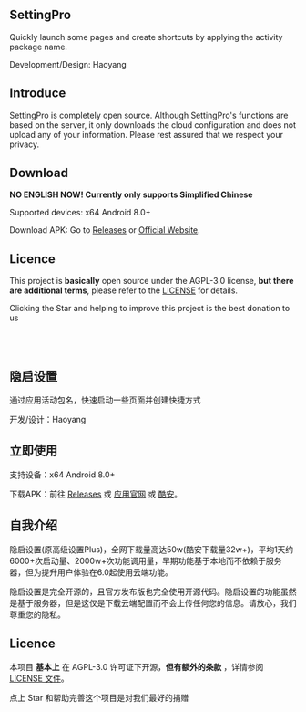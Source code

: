 ## SettingPro
Quickly launch some pages and create shortcuts by applying the activity package name.

Development/Design: Haoyang

## Introduce
SettingPro is completely open source. Although SettingPro's functions are based on the server, it only downloads the cloud configuration and does not upload any of your information. Please rest assured that we respect your privacy.

## Download
**NO ENGLISH NOW! Currently only supports Simplified Chinese**

Supported devices: x64 Android 8.0+

Download APK: Go to [Releases](https://github.com/DropWave/SettingPro/releases) or [Official Website](https://www.coolapk.com/apk/278849).

## Licence

This project is **basically** open source under the AGPL-3.0 license, **but there are additional terms**, please refer to the [LICENSE](https://github.com/DropWave/SettingPro/blob/main/LICENSE) for details.

Clicking the Star and helping to improve this project is the best donation to us

<br><br>

## 隐启设置
通过应用活动包名，快速启动一些页面并创建快捷方式

开发/设计：Haoyang



## 立即使用

支持设备：x64 Android 8.0+

下载APK：前往 [Releases](https://github.com/DropWave/SettingPro/releases) 或 [应用官网](https://www.coolapk.com/apk/278849) 或 [酷安](https://www.coolapk.com/apk/278849)。

## 自我介绍

隐启设置(原高级设置Plus)，全网下载量高达50w(酷安下载量32w+)，平均1天约6000+次启动量、2000w+次功能调用量，早期功能基于本地而不依赖于服务器，但为提升用户体验在6.0起使用云端功能。

隐启设置是完全开源的，且官方发布版也完全使用开源代码。隐启设置的功能虽然是基于服务器，但是这仅是下载云端配置而不会上传任何您的信息。请放心，我们尊重您的隐私。

## Licence

本项目 **基本上** 在 AGPL-3.0 许可证下开源，**但有额外的条款** ，详情参阅 [LICENSE 文件](https://github.com/DropWave/SettingPro/blob/main/LICENSE)。

点上 Star 和帮助完善这个项目是对我们最好的捐赠
